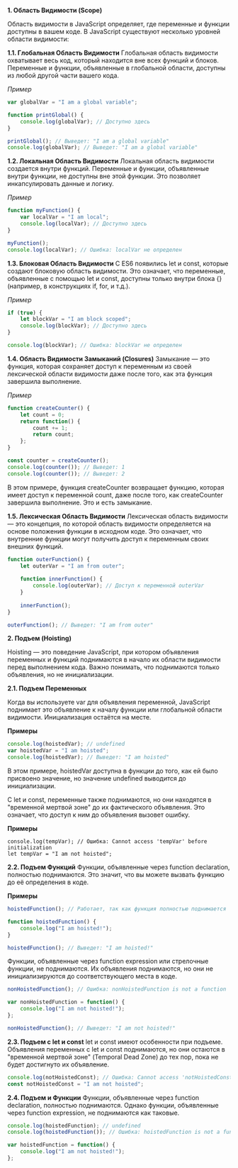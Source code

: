 **1. Область Видимости (Scope)**

Область видимости в JavaScript определяет, где переменные и функции доступны в вашем коде. В JavaScript существуют несколько уровней области видимости:

**1.1. Глобальная Область Видимости**
Глобальная область видимости охватывает весь код, который находится вне всех функций и блоков. Переменные и функции, объявленные в глобальной области, доступны из любой другой части вашего кода.

*Пример*
~~~javascript
var globalVar = "I am a global variable";

function printGlobal() {
    console.log(globalVar); // Доступно здесь
}

printGlobal(); // Выведет: "I am a global variable"
console.log(globalVar); // Выведет: "I am a global variable"
~~~

**1.2. Локальная Область Видимости**
Локальная область видимости создается внутри функций. Переменные и функции, объявленные внутри функции, не доступны вне этой функции. Это позволяет инкапсулировать данные и логику.

*Пример*
~~~javascript
function myFunction() {
    var localVar = "I am local";
    console.log(localVar); // Доступно здесь
}

myFunction();
console.log(localVar); // Ошибка: localVar не определен
~~~

**1.3. Блоковая Область Видимости**
С ES6 появились let и const, которые создают блоковую область видимости. Это означает, что переменные, объявленные с помощью let и const, доступны только внутри блока {} (например, в конструкциях if, for, и т.д.).

*Пример*
~~~javascript
if (true) {
    let blockVar = "I am block scoped";
    console.log(blockVar); // Доступно здесь
}

console.log(blockVar); // Ошибка: blockVar не определен
~~~

**1.4. Область Видимости Замыканий (Closures)**
Замыкание — это функция, которая сохраняет доступ к переменным из своей лексической области видимости даже после того, как эта функция завершила выполнение.

*Пример*
~~~javascript
function createCounter() {
    let count = 0;
    return function() {
        count += 1;
        return count;
    };
}

const counter = createCounter();
console.log(counter()); // Выведет: 1
console.log(counter()); // Выведет: 2
~~~
В этом примере, функция createCounter возвращает функцию, которая имеет доступ к переменной count, даже после того, как createCounter завершила выполнение. Это и есть замыкание.

**1.5. Лексическая Область Видимости**
Лексическая область видимости — это концепция, по которой область видимости определяется на основе положения функции в исходном коде. Это означает, что внутренние функции могут получить доступ к переменным своих внешних функций.

~~~javascript
function outerFunction() {
    let outerVar = "I am from outer";
    
    function innerFunction() {
        console.log(outerVar); // Доступ к переменной outerVar
    }
    
    innerFunction();
}

outerFunction(); // Выведет: "I am from outer"
~~~

**2. Подъем (Hoisting)**

Hoisting — это поведение JavaScript, при котором объявления переменных и функций поднимаются в начало их области видимости перед выполнением кода. Важно понимать, что поднимаются только объявления, но не инициализации.

**2.1. Подъем Переменных**

Когда вы используете var для объявления переменной, JavaScript поднимает это объявление к началу функции или глобальной области видимости. Инициализация остаётся на месте.

**Примеры**
~~~javascript
console.log(hoistedVar); // undefined
var hoistedVar = "I am hoisted";
console.log(hoistedVar); // Выведет: "I am hoisted"
~~~

В этом примере, hoistedVar доступна в функции до того, как ей было присвоено значение, но значение undefined выводится до инициализации.

С let и const, переменные также поднимаются, но они находятся в "временной мертвой зоне" до их фактического объявления. Это означает, что доступ к ним до объявления вызовет ошибку.

**Примеры**
~~~javascriipt
console.log(tempVar); // Ошибка: Cannot access 'tempVar' before initialization
let tempVar = "I am not hoisted";
~~~

**2.2. Подъем Функций**
Функции, объявленные через function declaration, полностью поднимаются. Это значит, что вы можете вызвать функцию до её определения в коде.

**Примеры**
~~~javascript
hoistedFunction(); // Работает, так как функция полностью поднимается

function hoistedFunction() {
    console.log("I am hoisted!");
}

hoistedFunction(); // Выведет: "I am hoisted!"
~~~

Функции, объявленные через function expression или стрелочные функции, не поднимаются. Их объявления поднимаются, но они не инициализируются до соответствующего места в коде.
~~~javascript
nonHoistedFunction(); // Ошибка: nonHoistedFunction is not a function

var nonHoistedFunction = function() {
    console.log("I am not hoisted!");
};

nonHoistedFunction(); // Выведет: "I am not hoisted!"
~~~

**2.3. Подъем с let и const**
let и const имеют особенности при подъеме. Объявления переменных с let и const поднимаются, но они остаются в "временной мертвой зоне" (Temporal Dead Zone) до тех пор, пока не будет достигнуто их объявление.
~~~javascript
console.log(notHoistedConst); // Ошибка: Cannot access 'notHoistedConst' before initialization
const notHoistedConst = "I am not hoisted";
~~~

**2.4. Подъем и Функции**
Функции, объявленные через function declaration, полностью поднимаются. Однако функции, объявленные через function expression, не поднимаются как таковые.
~~~javascript
console.log(hoistedFunction); // undefined
console.log(hoistedFunction()); // Ошибка: hoistedFunction is not a function

var hoistedFunction = function() {
    console.log("I am not hoisted!");
};
~~~